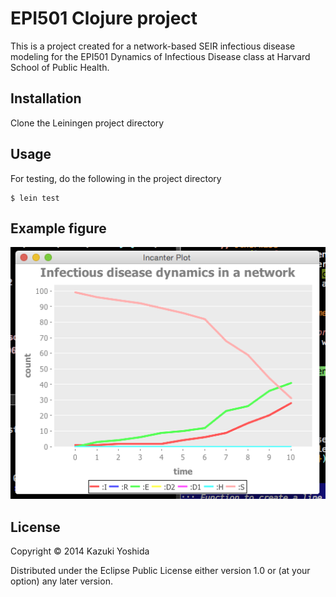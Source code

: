 # EPI501 Clojure project

This is a project created for a network-based SEIR infectious disease modeling for the EPI501 Dynamics of Infectious Disease class at Harvard School of Public Health.

## Installation

Clone the Leiningen project directory

## Usage

For testing, do the following in the project directory

    $ lein test


## Example figure

![Graph 1](./resources/graph1.png)


## License

Copyright © 2014 Kazuki Yoshida

Distributed under the Eclipse Public License either version 1.0 or (at
your option) any later version.
